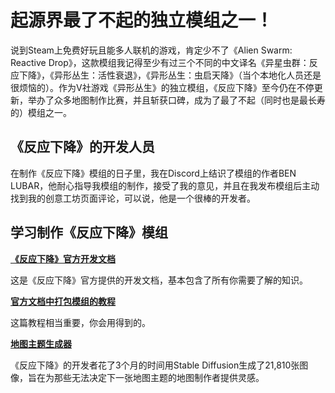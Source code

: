 # 起源界最了不起的独立模组之一！

说到Steam上免费好玩且能多人联机的游戏，肯定少不了《Alien Swarm: Reactive Drop》，这款模组我记得至少有过三个不同的中文译名《异星虫群：反应下降》，《异形丛生：活性衰退》，《异形丛生：虫启天降》（当个本地化人员还是很烦恼的）。作为V社游戏《异形丛生》的独立模组，《反应下降》至今仍在不停更新，举办了众多地图制作比赛，并且斩获口碑，成为了最了不起（同时也是最长寿的）模组之一。

## 《反应下降》的开发人员

在制作《反应下降》模组的日子里，我在Discord上结识了模组的作者BEN LUBAR，他耐心指导我模组的制作，接受了我的意见，并且在我发布模组后主动找到我的创意工坊页面评论，可以说，他是一个很棒的开发者。

## 学习制作《反应下降》模组

**[《反应下降》官方开发文档](https://developer.reactivedrop.com/)**

这是《反应下降》官方提供的开发文档，基本包含了所有你需要了解的知识。

**[官方文档中打包模组的教程](https://developer.reactivedrop.com/packaging.html)**

这篇教程相当重要，你会用得到的。

**[地图主题生成器](https://mapthemes.reactivedrop.com/)**

《反应下降》的开发者花了3个月的时间用Stable Diffusion生成了21,810张图像，旨在为那些无法决定下一张地图主题的地图制作者提供灵感。
